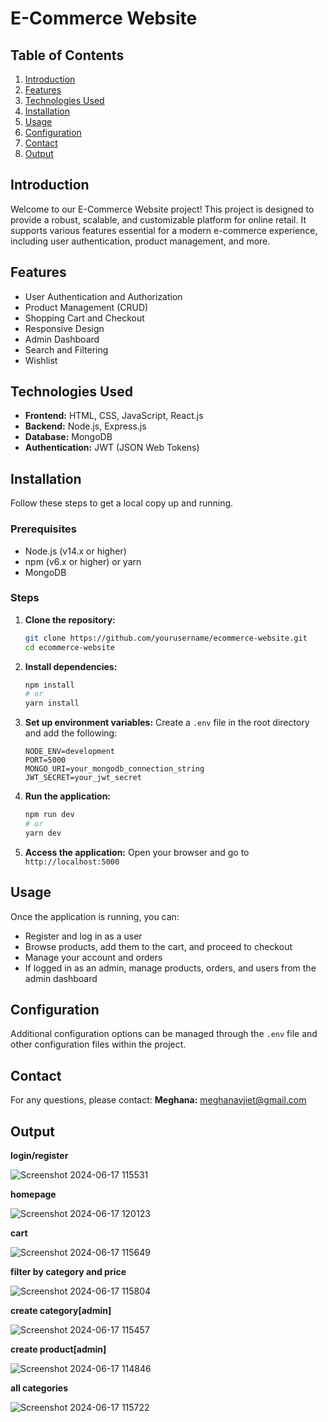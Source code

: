 # E-Commerce Website

## Table of Contents
1. [Introduction](#introduction)
2. [Features](#features)
3. [Technologies Used](#technologies-used)
4. [Installation](#installation)
5. [Usage](#usage)
6. [Configuration](#configuration)
7. [Contact](#contact)
8. [Output](#output)

## Introduction
Welcome to our E-Commerce Website project! This project is designed to provide a robust, scalable, and customizable platform for online retail. It supports various features essential for a modern e-commerce experience, including user authentication, product management, and more.

## Features
- User Authentication and Authorization
- Product Management (CRUD)
- Shopping Cart and Checkout
- Responsive Design
- Admin Dashboard
- Search and Filtering
- Wishlist

## Technologies Used
- **Frontend:** HTML, CSS, JavaScript, React.js
- **Backend:** Node.js, Express.js
- **Database:** MongoDB
- **Authentication:** JWT (JSON Web Tokens)

## Installation
Follow these steps to get a local copy up and running.

### Prerequisites
- Node.js (v14.x or higher)
- npm (v6.x or higher) or yarn
- MongoDB

### Steps
1. **Clone the repository:**
    ```bash
    git clone https://github.com/yourusername/ecommerce-website.git
    cd ecommerce-website
    ```

2. **Install dependencies:**
    ```bash
    npm install
    # or
    yarn install
    ```

3. **Set up environment variables:**
    Create a `.env` file in the root directory and add the following:
    ```env
    NODE_ENV=development
    PORT=5000
    MONGO_URI=your_mongodb_connection_string
    JWT_SECRET=your_jwt_secret
    ```

4. **Run the application:**
    ```bash
    npm run dev
    # or
    yarn dev
    ```

5. **Access the application:**
    Open your browser and go to `http://localhost:5000`

## Usage
Once the application is running, you can:
- Register and log in as a user
- Browse products, add them to the cart, and proceed to checkout
- Manage your account and orders
- If logged in as an admin, manage products, orders, and users from the admin dashboard

## Configuration
Additional configuration options can be managed through the `.env` file and other configuration files within the project.

## Contact
For any questions, please contact:
**Meghana:** meghanavjiet@gmail.com

## Output

**login/register**

![Screenshot 2024-06-17 115531](https://github.com/meghana0308/e-commerce/assets/146119915/c221885b-ef5e-46d4-97d0-2f9c8fc30913)

**homepage**

![Screenshot 2024-06-17 120123](https://github.com/meghana0308/e-commerce/assets/146119915/dc5d63bf-28ee-42a5-be09-0f6f1998abbb)

**cart**

![Screenshot 2024-06-17 115649](https://github.com/meghana0308/e-commerce/assets/146119915/e8d08abd-70c7-42d2-8bf8-300655f0ebf4)

**filter by category and price**

![Screenshot 2024-06-17 115804](https://github.com/meghana0308/e-commerce/assets/146119915/3ae7a098-134e-4ee5-83ca-772da73281b6)

**create category[admin]**

![Screenshot 2024-06-17 115457](https://github.com/meghana0308/e-commerce/assets/146119915/46809632-e726-46ed-a0d5-f4febd2f4162)

**create product[admin]**

![Screenshot 2024-06-17 114846](https://github.com/meghana0308/e-commerce/assets/146119915/c677c9f2-77c4-4b14-aba4-5eddfa243fe5)

**all categories**

![Screenshot 2024-06-17 115722](https://github.com/meghana0308/e-commerce/assets/146119915/ed455813-e644-4974-8eb5-5fe725ceb617)



